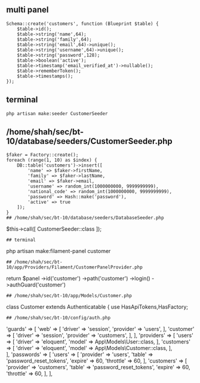 ## multi panel

```
Schema::create('customers', function (Blueprint $table) {
    $table->id();
    $table->string('name',64);
    $table->string('family',64);          
    $table->string('email',64)->unique();
    $table->string('username',64)->unique();
    $table->string('password',128);    
    $table->boolean('active');
    $table->timestamp('email_verified_at')->nullable();
    $table->rememberToken();
    $table->timestamps();
});
```

## terminal

```
php artisan make:seeder CustomerSeeder
```
## /home/shah/sec/bt-10/database/seeders/CustomerSeeder.php
```
$faker = Factory::create();
foreach (range(1, 10) as $index) {
    DB::table('customers')->insert([
        'name' => $faker->firstName,
        'family' => $faker->lastName,
        'email' => $faker->email,
        'username' => random_int(1000000000, 9999999999),
        'national_code' => random_int(1000000000, 9999999999),
        'password' => Hash::make('password'),
        'active' => true
    ]);
}
## /home/shah/sec/bt-10/database/seeders/DatabaseSeeder.php
```
$this->call([
    CustomerSeeder::class
]);
```
## terminal
```
php artisan make:filament-panel customer
```
## /home/shah/sec/bt-10/app/Providers/Filament/CustomerPanelProvider.php
```
   return $panel
            ->id('customer')
            ->path('customer')
            ->login()
            ->authGuard('customer')
```
## /home/shah/sec/bt-10/app/Models/Customer.php
```
class Customer extends Authenticatable
{
    use HasApiTokens,HasFactory;
```
## /home/shah/sec/bt-10/config/auth.php
```
'guards' => [
    'web' => [
        'driver' => 'session',
        'provider' => 'users',
    ],
    'customer' => [
        'driver' => 'session',
        'provider' => 'customers',
    ],
],
'providers' => [
    'users' => [
        'driver' => 'eloquent',
        'model' => App\Models\User::class,
    ],
    'customers' => [
        'driver' => 'eloquent',
        'model' => App\Models\Customer::class,
    ],       
],
'passwords' => [
    'users' => [
        'provider' => 'users',
        'table' => 'password_reset_tokens',
        'expire' => 60,
        'throttle' => 60,
    ],
    'customers' => [
        'provider' => 'customers',
        'table' => 'password_reset_tokens',
        'expire' => 60,
        'throttle' => 60,
    ],
],
```
